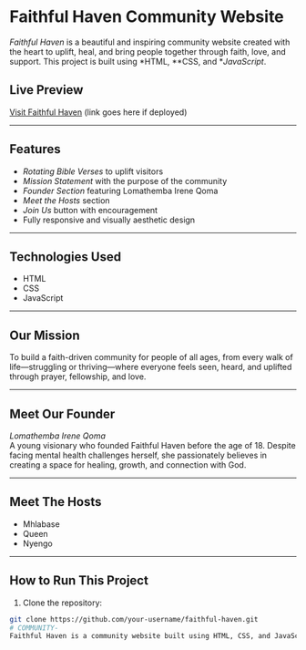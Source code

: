 # Faithful Haven Community Website

*Faithful Haven* is a beautiful and inspiring community website created with the heart to uplift, heal, and bring people together through faith, love, and support. This project is built using *HTML, **CSS, and **JavaScript*.

## Live Preview
[Visit Faithful Haven](#) (link goes here if deployed)

---

## Features

- *Rotating Bible Verses* to uplift visitors
- *Mission Statement* with the purpose of the community
- *Founder Section* featuring Lomathemba Irene Qoma
- *Meet the Hosts* section
- *Join Us* button with encouragement
- Fully responsive and visually aesthetic design

---

## Technologies Used

- HTML
- CSS
- JavaScript

---

## Our Mission

To build a faith-driven community for people of all ages, from every walk of life—struggling or thriving—where everyone feels seen, heard, and uplifted through prayer, fellowship, and love.

---

## Meet Our Founder

*Lomathemba Irene Qoma*  
A young visionary who founded Faithful Haven before the age of 18. Despite facing mental health challenges herself, she passionately believes in creating a space for healing, growth, and connection with God.

---

## Meet The Hosts

- Mhlabase  
- Queen  
- Nyengo

---

## How to Run This Project

1. Clone the repository:
```bash
git clone https://github.com/your-username/faithful-haven.git 
# COMMUNITY-
Faithful Haven is a community website built using HTML, CSS, and JavaScript. It serves as a safe space for people of all ages to grow in faith, heal emotionally, and connect spiritually through love, support, and scripture.
